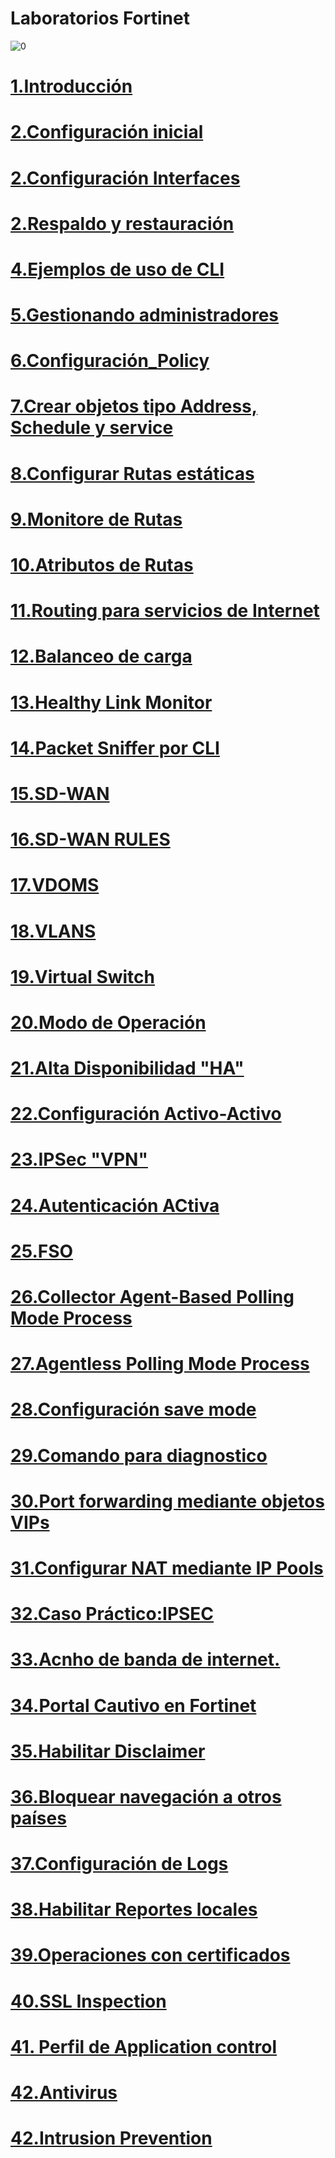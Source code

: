 # Laboratorios Fortinet

![0](forti.jpg)

# [1.Introducción](Introducción.md)

# [2.Configuración inicial](Configuración_inicial.md)

# [2.Configuración Interfaces](Configuración_Interfaces.md)

# [2.Respaldo y restauración](Backtups&restore.md)

# [4.Ejemplos de uso de CLI](LearnCLI.md)

# [5.Gestionando administradores](Gestión_Administradores.md)

# [6.Configuración_Policy](Firewall_Policy.md)

# [7.Crear objetos tipo Address, Schedule y service](crear_objetos.md)

# [8.Configurar Rutas estáticas](rutas_estaticas.md)

# [9.Monitore de Rutas](monitonear_rutas.md)

# [10.Atributos de Rutas](atributos_rutas.md)

# [11.Routing para servicios de Internet](routing_internet.md)

# [12.Balanceo de carga](routing_internet.md)

# [13.Healthy Link Monitor](Healthy_Link_Monitor.md)

# [14.Packet Sniffer por CLI](Healthy_Link_Monitor.md)

# [15.SD-WAN](SD-WAN.md)

# [16.SD-WAN RULES](SD-WAN_Rules.md)

# [17.VDOMS](VDOMS.md)

# [18.VLANS](VLAN.md)

# [19.Virtual Switch](Virtual_Switch.md)

# [20.Modo de Operación](Modo_de_operacion.md)

# [21.Alta Disponibilidad "HA"](HA.md)

# [22.Configuración Activo-Activo](activo_activo.md)

# [23.IPSec "VPN"](vpn1.md)

# [24.Autenticación ACtiva](Auth_A.md)

# [25.FSO](FSO.md)

# [26.Collector Agent-Based Polling Mode Process](ABP.md)

# [27.Agentless Polling Mode Process](Agentless_polling.md)

# [28.Configuración save mode](save_mode.md)

# [29.Comando para diagnostico](test.md)

# [30.Port forwarding mediante objetos VIPs](forwarding.md)

# [31.Configurar NAT mediante IP Pools](IPPools.md)

# [32.Caso Práctico:IPSEC](IPSEC.md)

# [33.Acnho de banda de internet.](TShapers.md)

# [34.Portal Cautivo en Fortinet](PortalCautivo.md)

# [35.Habilitar Disclaimer](Disclaimer.md)

# [36.Bloquear navegación a otros países](Lock.md)

# [37.Configuración de Logs](Logs.md)
 
# [38.Habilitar Reportes locales](localsummary.md)
 
 # [39.Operaciones con certificados](certificados.md)

 # [40.SSL Inspection](ssl.md)

 # [41. Perfil de Application control](AC.md)

 # [42.Antivirus](Antivirus.md)

 # [42.Intrusion Prevention](IPS.md)


